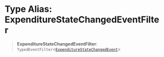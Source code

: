 # Type Alias: ExpenditureStateChangedEventFilter

> **ExpenditureStateChangedEventFilter**: `TypedEventFilter`\<[`ExpenditureStateChangedEvent`](ExpenditureStateChangedEvent.md)\>
